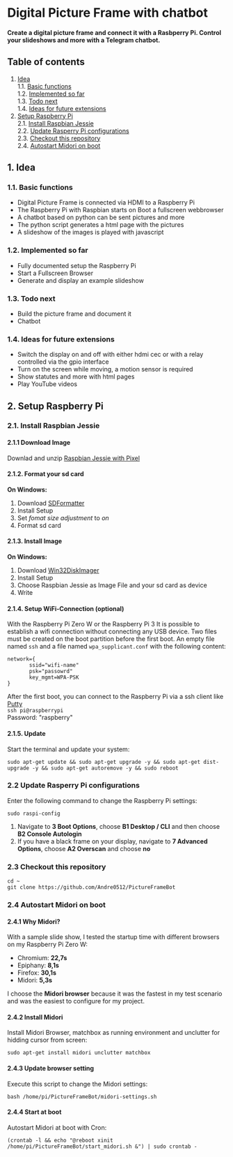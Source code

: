 # Digital Picture Frame with chatbot
#### Create a digital picture frame and connect it with a Rasbperry Pi. Control your slideshows and more with a Telegram chatbot.

## Table of contents
1. [Idea](#1-idea)  
 1.1. [Basic functions](#11-basic-functions)  
 1.2. [Implemented so far](#12-implemented-so-far)  
 1.3. [Todo next](#13-todo-next)  
 1.4. [Ideas for future extensions](#14-ideas-for-future-extensions)  
2. [Setup Raspberry Pi](#2-setup-raspberry-pi)  
 2.1. [Install Raspbian Jessie](#21-install-raspbian-jessie)  
 2.2. [Update Rasperry Pi configurations](#22-update-rasperry-pi-configurations)  
 2.3. [Checkout this repository](#23-checkout-this-repository)  
 2.4. [Autostart Midori on boot](#24-autostart-midori-on-boot)  

## 1. Idea 

### 1.1. Basic functions

* Digital Picture Frame is connected via HDMI to a Raspberry Pi
* The Raspberry Pi with Raspbian starts on Boot a fullscreen webbrowser 
* A chatbot based on python can be sent pictures and more
* The python script generates a html page with the pictures
* A slideshow of the images is played with javascript

### 1.2. Implemented so far

* Fully documented setup the Raspberry Pi
* Start a Fullscreen Browser
* Generate and display an example slideshow

### 1.3. Todo next
* Build the picture frame and document it
* Chatbot

### 1.4. Ideas for future extensions

* Switch the display on and off with either hdmi cec or with a relay controlled via the gpio interface
* Turn on the screen while moving, a motion sensor is required
* Show statutes and more with html pages
* Play YouTube videos


## 2. Setup Raspberry Pi

### 2.1. Install Raspbian Jessie

#### 2.1.1 Download Image 
Downlad and unzip [Raspbian Jessie with Pixel](https://www.raspberrypi.org/downloads/raspbian/)

#### 2.1.2. Format your sd card 
__On Windows:__
1. Download [SDFormatter](https://www.sdcard.org/downloads/formatter_4/)
2. Install Setup
3. Set _fomat size adjustment_ to _on_
4. Format sd card 

#### 2.1.3. Install Image 
__On Windows:__
1. Download [Win32DiskImager](https://sourceforge.net/projects/win32diskimager/)
2. Install Setup
3. Choose Raspbian Jessie as Image File and your sd card as device
4. Write

#### 2.1.4. Setup WiFi-Connection (optional) 
With the Raspberry Pi Zero W or the Raspberry Pi 3 It is possible to establish a wifi connection without connecting any USB device. Two files must be created on the boot partition before the first boot. An empty file named `ssh` and a file named `wpa_supplicant.conf` with the following content:
```
network={
       ssid="wifi-name"
       psk="passowrd"
       key_mgmt=WPA-PSK
}
```
After the first boot, you can connect to the Raspberry Pi via a ssh client like [Putty](http://www.putty.org/)  
`ssh pi@raspberrypi`  
Password: "raspberry"

#### 2.1.5. Update   
Start the terminal and update your system: 
```
sudo apt-get update && sudo apt-get upgrade -y && sudo apt-get dist-upgrade -y && sudo apt-get autoremove -y && sudo reboot
```

### 2.2 Update Rasperry Pi configurations
Enter the following command to change the Raspberry Pi settings:
```
sudo raspi-config
```

1. Navigate to **3 Boot Options**, choose **B1 Desktop / CLI** and then choose **B2 Console Autologin**
2. If you have a black frame on your display, navigate to **7 Advanced Options**, choose **A2 Overscan** and choose **no**

### 2.3 Checkout this repository
```
cd ~
git clone https://github.com/Andre0512/PictureFrameBot
```

### 2.4 Autostart Midori on boot

#### 2.4.1 Why Midori?
With a sample slide show, I tested the startup time with different browsers on my Raspberry Pi Zero W:  
* Chromium: **22,7s**
* Epiphany: **8,1s**
* Firefox:  **30,1s**
* Midori:   **5,3s**

I choose the **Midori browser** because it was the fastest in my test scenario and was the easiest to configure for my project.

#### 2.4.2 Install Midori
Install Midori Browser, matchbox as running environment and unclutter for hidding cursor from screen:
```
sudo apt-get install midori unclutter matchbox
```

#### 2.4.3 Update browser setting
Execute this script to change the Midori settings:
```
bash /home/pi/PictureFrameBot/midori-settings.sh
```

#### 2.4.4 Start at boot
Autostart Midori at boot with Cron:  
```
(crontab -l && echo "@reboot xinit /home/pi/PictureFrameBot/start_midori.sh &") | sudo crontab -

```
